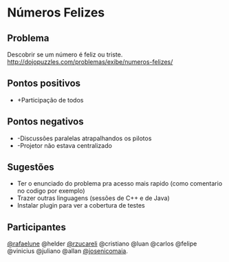 Números Felizes
===============

Problema
-------------
Descobrir se um número é feliz ou triste. http://dojopuzzles.com/problemas/exibe/numeros-felizes/

Pontos positivos
-------------
* +Participação de todos

Pontos negativos
----------------
* -Discussões paralelas atrapalhandos os pilotos
* -Projetor não estava centralizado

Sugestões
---------
* Ter o enunciado do problema pra acesso mais rapido (como comentario no codigo por exemplo)
* Trazer outras linguagens (sessões de C++ e de Java)
* Instalar plugin para ver a cobertura de testes

Participantes
---------
[@rafaelune](http://github.com/rafaelune)
@helder
[@rzucareli](http://github.com/rzucareli)
@cristiano
@luan
@carlos
@felipe
@vinicius
@juliano
@allan
[@josenicomaia](http://github.com/josenicomaia).

